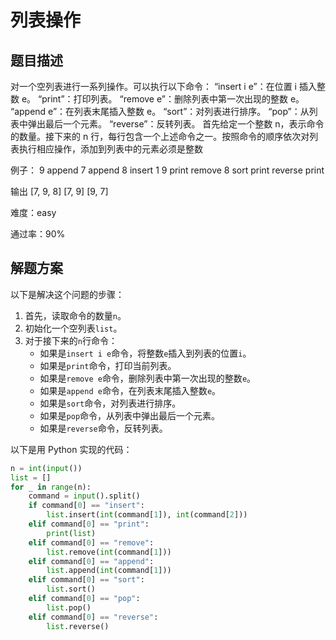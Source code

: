 

# 列表操作


## 题目描述
对一个空列表进行一系列操作。可以执行以下命令：
“insert i e”：在位置 i 插入整数 e。
“print”：打印列表。
“remove e”：删除列表中第一次出现的整数 e。
“append e”：在列表末尾插入整数 e。
“sort”：对列表进行排序。
“pop”：从列表中弹出最后一个元素。
“reverse”：反转列表。
首先给定一个整数 n，表示命令的数量。接下来的 n 行，每行包含一个上述命令之一。按照命令的顺序依次对列表执行相应操作，添加到列表中的元素必须是整数


例子：
9
append 7
append 8
insert 1 9
print
remove 8
sort
print
reverse
print

输出
[7, 9, 8]
[7, 9]
[9, 7]


难度：easy

通过率：90%


## 解题方案
以下是解决这个问题的步骤：

1. 首先，读取命令的数量`n`。
2. 初始化一个空列表`list`。
3. 对于接下来的`n`行命令：
   - 如果是`insert i e`命令，将整数`e`插入到列表的位置`i`。
   - 如果是`print`命令，打印当前列表。
   - 如果是`remove e`命令，删除列表中第一次出现的整数`e`。
   - 如果是`append e`命令，在列表末尾插入整数`e`。
   - 如果是`sort`命令，对列表进行排序。
   - 如果是`pop`命令，从列表中弹出最后一个元素。
   - 如果是`reverse`命令，反转列表。

以下是用 Python 实现的代码：

```python
n = int(input())
list = []
for _ in range(n):
    command = input().split()
    if command[0] == "insert":
        list.insert(int(command[1]), int(command[2]))
    elif command[0] == "print":
        print(list)
    elif command[0] == "remove":
        list.remove(int(command[1]))
    elif command[0] == "append":
        list.append(int(command[1]))
    elif command[0] == "sort":
        list.sort()
    elif command[0] == "pop":
        list.pop()
    elif command[0] == "reverse":
        list.reverse()
```
